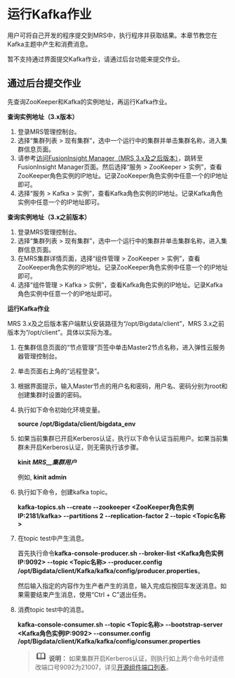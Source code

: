 # 运行Kafka作业<a name="mrs_01_0494"></a>

用户可将自己开发的程序提交到MRS中，执行程序并获取结果。本章节教您在Kafka主题中产生和消费消息。

暂不支持通过界面提交Kafka作业，请通过后台功能来提交作业。

## 通过后台提交作业<a name="section12299175615451"></a>

先查询ZooKeeper和Kafka的实例地址，再运行Kafka作业。

**查询实例地址（3.x版本）**

1.  登录MRS管理控制台。
2.  选择“集群列表 \> 现有集群”，选中一个运行中的集群并单击集群名称，进入集群信息页面。
3.  请参考[访问FusionInsight Manager（MRS 3.x及之后版本）](访问FusionInsight-Manager（MRS-3-x及之后版本）.md)，跳转至FusionInsight Manager页面。然后选择“服务 \> ZooKeeper \> 实例”，查看ZooKeeper角色实例的IP地址。记录ZooKeeper角色实例中任意一个的IP地址即可。
4.  选择“服务 \> Kafka \> 实例”，查看Kafka角色实例的IP地址。记录Kafka角色实例中任意一个的IP地址即可。

**查询实例地址（3.x之前版本）**

1.  登录MRS管理控制台。
2.  选择“集群列表 \> 现有集群”，选中一个运行中的集群并单击集群名称，进入集群信息页面。
3.  在MRS集群详情页面，选择“组件管理 \> ZooKeeper \> 实例”，查看ZooKeeper角色实例的IP地址。记录ZooKeeper角色实例中任意一个的IP地址即可。
4.  选择“组件管理 \> Kafka \> 实例”，查看Kafka角色实例的IP地址。记录Kafka角色实例中任意一个的IP地址即可。

**运行Kafka作业**

MRS 3.x及之后版本客户端默认安装路径为“/opt/Bigdata/client”，MRS 3.x之前版本为“/opt/client”。具体以实际为准。

1.  在集群信息页面的“节点管理”页签中单击Master2节点名称，进入弹性云服务器管理控制台。
2.  单击页面右上角的“远程登录”。
3.  根据界面提示，输入Master节点的用户名和密码，用户名、密码分别为root和创建集群时设置的密码。
4.  执行如下命令初始化环境变量。

    **source /opt/Bigdata/client/bigdata\_env**

5.  如果当前集群已开启Kerberos认证，执行以下命令认证当前用户。如果当前集群未开启Kerberos认证，则无需执行该步骤。

    **kinit** **_MRS__集群用户_**

    例如,  **kinit admin**

6.  执行如下命令，创建kafka topic。

    **kafka-topics.sh --create --zookeeper <ZooKeeper角色实例IP:2181/kafka\> --partitions 2 --replication-factor 2 --topic <Topic名称\>**

7.  在topic test中产生消息。

    首先执行命令**kafka-console-producer.sh --broker-list <Kafka角色实例IP:9092\> --topic <Topic名称\> --producer.config /opt/Bigdata/client/Kafka/kafka/config/producer.properties**。

    然后输入指定的内容作为生产者产生的消息，输入完成后按回车发送消息。如果需要结束产生消息，使用“Ctrl + C”退出任务。

8.  消费topic test中的消息。

    **kafka-console-consumer.sh --topic <Topic名称\> --bootstrap-server <Kafka角色实例IP:9092\> --consumer.config /opt/Bigdata/client/Kafka/kafka/config/consumer.properties**

    >![](public_sys-resources/icon-note.gif) **说明：** 
    >如果集群开启Kerberos认证，则执行如上两个命令时请修改端口号9092为21007，详见[开源组件端口列表](开源组件端口列表.md)。


